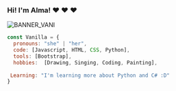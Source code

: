 ### Hi! I'm Alma! ❤ ❤ ❤

![BANNER_VANI](https://user-images.githubusercontent.com/62974302/131444568-d0114ffa-8407-493a-8895-bda335aec62d.png)

```js
const Vanilla = {
  pronouns: "she" | "her",
  code: [Javascript, HTML, CSS, Python],
  tools: [Bootstrap],
  hobbies:  [Drawing, Singing, Coding, Painting],
  
 Learning: "I'm learning more about Python and C# :D"
}
```

<!--
**VanillaNilla/VanillaNilla** is a ✨ _special_ ✨ repository because its `README.md` (this file) appears on your GitHub profile.

Here are some ideas to get you started:

- 🔭 I’m currently working on ...
- 🌱 I’m currently learning ...
- 👯 I’m looking to collaborate on ...
- 🤔 I’m looking for help with ...
- 💬 Ask me about ...
- 📫 How to reach me: ...
- 😄 Pronouns: ...
- ⚡ Fun fact: ...
-->
